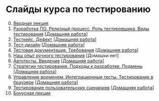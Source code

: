 # Слайды курса по тестированию

0. [Вводная лекция](https://urfu-2017.github.io/testing-slides/00_intro)
1. [Разработка ПО. Релизный процесс. Роль тестировщика. Виды тестирования](https://urfu-2017.github.io/testing-slides/01_live_cycle/) \[[Домашняя работа](https://urfu-2017.github.io/testing-slides/01_live_cycle/index.html#/6)\]
2. [Тесткейс. Дефект](https://urfu-2017.github.io/testing-slides/02_tc/) \[[Домашняя работа](02_homework/README.md)\]
3. [Тест-дизайн](https://urfu-2017.github.io/testing-slides/03_test-design/#/) \[[Домашняя работа](03_homework/README.md)\]
4. [Тестовая документация. Требования](https://urfu-2017.github.io/testing-slides/04_documentation/#/) \[[Домашняя работа](04_homework/README.md)\]
5. [Наш опыт ручного тестирования](https://urfu-2017.github.io/testing-slides/05_our_experience/#/) \[Домашки нет\]
6. [Автотесты. Введение](https://urfu-2017.github.io/testing-slides/06-unit-test/#/) \[[Домашняя работа](https://github.com/urfu-2017/autotests-task-01)\]
7. [Стратегии тестирования. Подходы к разработке. Подмены](https://urfu-2017.github.io/testing-slides/07-mock/#/) \[[Домашняя работа](https://github.com/urfu-2017/autotests-task-02)\]
8. [Управление временем. Интеграционные тесты. Тестирование в браузере](https://urfu-2017.github.io/testing-slides/08-integration/#/) \[[Домашняя работа](https://github.com/urfu-2017/autotests-task-03)\]
9. [Тестирование пользовательских сценариев](https://urfu-2017.github.io/testing-slides/09-e2e/#/) \[[Домашняя работа](https://github.com/urfu-2017/autotests-task-04)\]
10. [Бонусная лекция](https://urfu-2017.github.io/testing-slides/10-tools/#/)
